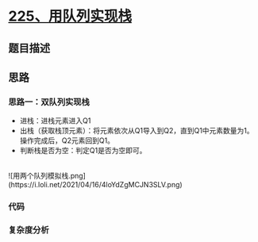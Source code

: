 # [225、用队列实现栈]()

## 题目描述

## 思路

### 思路一：双队列实现栈
- 进栈：进栈元素进入Q1
- 出栈（获取栈顶元素）：将元素依次从Q1导入到Q2，直到Q1中元素数量为1。操作完成后，Q2元素回到Q1。
- 判断栈是否为空：判定Q1是否为空即可。
<br/>
![用两个队列模拟栈.png](https://i.loli.net/2021/04/16/4loYdZgMCJN3SLV.png)

### 代码


### 复杂度分析
